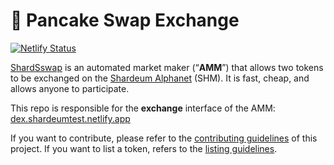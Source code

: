 # 🥞 Pancake Swap Exchange

[![Netlify Status](https://api.netlify.com/api/v1/badges/c6ef7e73-4a84-410d-83b0-b89326787dff/deploy-status)](https://app.netlify.com/sites/swap-master/deploys)

[ShardSswap](https://pancakeswap.finance/) is an automated market maker (“**AMM**”) that allows two tokens to be exchanged on the [Shardeum Alphanet](https://shardeum.org) (SHM). It is fast, cheap, and allows anyone to participate.

This repo is responsible for the **exchange** interface of the AMM: [dex.shardeumtest.netlify.app](dex.shardeumtest.netlify.app)

If you want to contribute, please refer to the [contributing guidelines](./CONTRIBUTING.md) of this project.
If you want to list a token, refers to the [listing guidelines](./listing.md).
